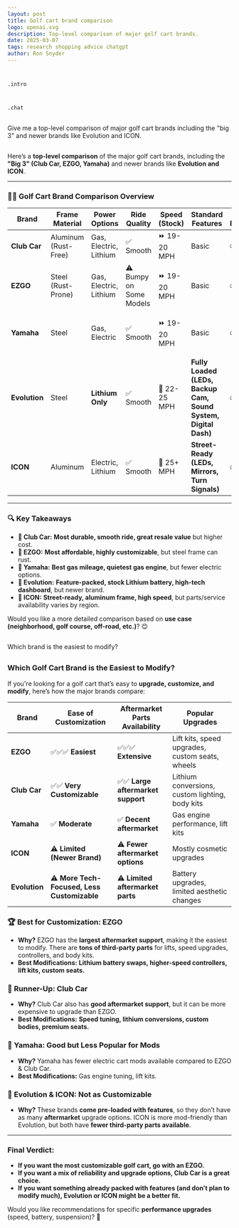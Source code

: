 ```yaml
---
layout: post
title: Golf cart brand comparison
logo: openai.svg
description: Top-level comparison of major golf cart brands.
date: 2025-03-07
tags: research shopping advice chatgpt
author: Ron Snyder
---
```


#
`.intro`

#
`.chat`

##

Give me a top-level comparison of major golf cart brands including the "big 3" and newer brands like Evolution and ICON.

##

Here’s a **top-level comparison** of the major golf cart brands, including the **"Big 3" (Club Car, EZGO, Yamaha)** and newer brands like **Evolution and ICON**.  

---

### **🏌️‍♂️ Golf Cart Brand Comparison Overview**  

| Brand      | Frame Material | Power Options | Ride Quality | Speed (Stock) | Standard Features | Price Range | Notable Strengths |  
|------------|--------------|--------------|-------------|--------------|----------------|-------------|----------------|  
| **Club Car** | Aluminum (Rust-Free) | Gas, Electric, Lithium | ✅ Smooth | ⏩ 19-20 MPH | Basic | 💰💰💰 | Best Durability & Resale Value |  
| **EZGO** | Steel (Rust-Prone) | Gas, Electric, Lithium | ⚠️ Bumpy on Some Models | ⏩ 19-20 MPH | Basic | 💰💰 | Affordable & Customizable |  
| **Yamaha** | Steel | Gas, Electric | ✅ Smooth | ⏩ 19-20 MPH | Basic | 💰💰 | Best Gas Fuel Efficiency & Quietest Engine |  
| **Evolution** | Steel | **Lithium Only** | ✅ Smooth | 🚀 22-25 MPH | **Fully Loaded (LEDs, Backup Cam, Sound System, Digital Dash)** | 💰💰 | High-Tech Features & Fast Stock Speed |  
| **ICON** | Aluminum | Electric, Lithium | ✅ Smooth | 🚀 25+ MPH | **Street-Ready (LEDs, Mirrors, Turn Signals)** | 💰💰 | Affordable Alternative to Club Car/EZGO |  

---

### **🔍 Key Takeaways**  

- **🏅 Club Car:** **Most durable, smooth ride, great resale value** but higher cost.  
- **🏅 EZGO:** **Most affordable, highly customizable**, but steel frame can rust.  
- **🏅 Yamaha:** **Best gas mileage, quietest gas engine**, but fewer electric options.  
- **🏅 Evolution:** **Feature-packed, stock Lithium battery, high-tech dashboard**, but newer brand.  
- **🏅 ICON:** **Street-ready, aluminum frame, high speed**, but parts/service availability varies by region.  

Would you like a more detailed comparison based on **use case (neighborhood, golf course, off-road, etc.)**? 😊

##

Which brand is the easiest to modify?

##

### **Which Golf Cart Brand is the Easiest to Modify?**  

If you're looking for a golf cart that’s easy to **upgrade, customize, and modify**, here’s how the major brands compare:

| Brand      | Ease of Customization | Aftermarket Parts Availability | Popular Upgrades |  
|------------|---------------------|-----------------------------|----------------|  
| **EZGO** | ✅✅✅ **Easiest** | ✅✅✅ **Extensive** | Lift kits, speed upgrades, custom seats, wheels |  
| **Club Car** | ✅✅ **Very Customizable** | ✅✅ **Large aftermarket support** | Lithium conversions, custom lighting, body kits |  
| **Yamaha** | ✅ **Moderate** | ✅ **Decent aftermarket** | Gas engine performance, lift kits |  
| **ICON** | ⚠️ **Limited (Newer Brand)** | ⚠️ **Fewer aftermarket options** | Mostly cosmetic upgrades |  
| **Evolution** | ⚠️ **More Tech-Focused, Less Customizable** | ⚠️ **Limited aftermarket parts** | Battery upgrades, limited aesthetic changes |  

### **🏆 Best for Customization: EZGO**  
- **Why?** EZGO has the **largest aftermarket support**, making it the easiest to modify. There are **tons of third-party parts** for lifts, speed upgrades, controllers, and body kits.  
- **Best Modifications:** **Lithium battery swaps, higher-speed controllers, lift kits, custom seats.**  

### **🥈 Runner-Up: Club Car**  
- **Why?** Club Car also has **good aftermarket support**, but it can be more expensive to upgrade than EZGO.  
- **Best Modifications:** **Speed tuning, lithium conversions, custom bodies, premium seats.**  

### **🔵 Yamaha: Good but Less Popular for Mods**  
- **Why?** Yamaha has fewer electric cart mods available compared to EZGO & Club Car.  
- **Best Modifications:** Gas engine tuning, lift kits.  

### **🚩 Evolution & ICON: Not as Customizable**  
- **Why?** These brands **come pre-loaded with features**, so they don’t have as many **aftermarket** upgrade options. ICON is more mod-friendly than Evolution, but both have **fewer third-party parts available**.  

---

### **Final Verdict**:  
- **If you want the most customizable golf cart, go with an EZGO.**  
- **If you want a mix of reliability and upgrade options, Club Car is a great choice.**  
- **If you want something already packed with features (and don’t plan to modify much), Evolution or ICON might be a better fit.**  

Would you like recommendations for specific **performance upgrades** (speed, battery, suspension)? 🚀